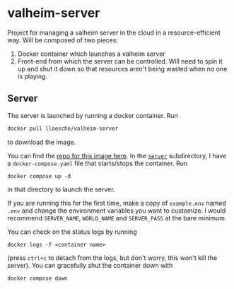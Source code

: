 # valheim-server
Project for managing a valheim server in the cloud in a resource-efficient way.
Will be composed of two pieces:
1. Docker container which launches a valheim server
2. Front-end from which the server can be controlled. Will need to spin it up and shut it down so that resources aren't being wasted when no one is playing.

## Server
The server is launched by running a docker container. Run
```bash
docker pull lloesche/valheim-server
```
to download the image.

You can find the [repo for this image here](https://github.com/lloesche/valheim-server-docker).
In the [`server`](./server) subdirectory, I have a `docker-compose.yaml` file that starts/stops the container.
Run
```
docker compose up -d
```
in that directory to launch the server.

If you are running this for the first time, make a copy of `example.env` named `.env` and change the environment variables you want to customize.
I would recommend `SERVER_NAME`, `WORLD_NAME` and `SERVER_PASS` at the bare minimum.

You can check on the status logs by running
```
docker logs -f <container name>
```
(press `ctrl+c` to detach from the logs, but don't worry, this won't kill the server).
You can gracefully shut the container down with
```
docker compose down
```
